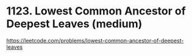 # 1123. Lowest Common Ancestor of Deepest Leaves (medium)

https://leetcode.com/problems/lowest-common-ancestor-of-deepest-leaves
